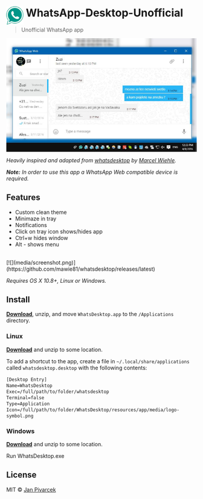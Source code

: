 # <img src="media/icon.png" width="45" align="left">&nbsp;WhatsApp-Desktop-Unofficial

> Unofficial WhatsApp app

<img src="promo.jpg" align="center">


*Heavily inspired and adapted from [whatsdesktop](https://github.com/mawie81/whatsdesktop) by [Marcel Wiehle](https://github.com/mawie81).*

*<strong>Note:</strong> In order to use this app a WhatsApp Web compatible device is required.*


## Features

 - Custom clean theme
 - Minimaze in tray
 - Notifications
 - Click on tray icon shows/hides app
 - Ctrl+w hides window
 - Alt - shows menu 







<br>
[![](media/screenshot.png)](https://github.com/mawie81/whatsdesktop/releases/latest)

*Requires OS X 10.8+, Linux or Windows.*

## Install



[**Download**](https://github.com/mawie81/whatsdesktop/releases/latest), unzip, and move `WhatsDesktop.app` to the `/Applications` directory.

### Linux

[**Download**](https://github.com/mawie81/whatsdesktop/releases/latest) and unzip to some location.

To add a shortcut to the app, create a file in `~/.local/share/applications` called `whatsdesktop.desktop` with the following contents:

```
[Desktop Entry]
Name=WhatsDesktop
Exec=/full/path/to/folder/whatsdesktop
Terminal=false
Type=Application
Icon=/full/path/to/folder/WhatsDesktop/resources/app/media/logo-symbol.png
```

### Windows

[**Download**](https://github.com/mawie81/whatsdesktop/releases/latest) and unzip to some location.

Run WhatsDesktop.exe


## License

MIT © [Jan Pivarcek](http://blowingnose.com)
